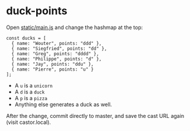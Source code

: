 # duck-points

Open [static/main.js](https://github.com/jeremy-davis-sonarsource/duck-points/blob/master/static/main.js) and change the hashmap at the top:
```
const ducks = [
  { name: "Wouter", points: "ddd" },
  { name: "Siegfried", points: "dd" },
  { name: "Greg", points: "dddd" },
  { name: "Philippe", points: "d" },
  { name: "Jay", points: "ddu" },
  { name: "Pierre", points: "u" }
];
```

 - A `u` is a `unicorn`
 - A `d` is a `duck`
 - A `p` is a `pizza`
 - Anything else generates a duck as well.
 
 After the change, commit directly to master, and save the cast URL again (visit castor.local).
